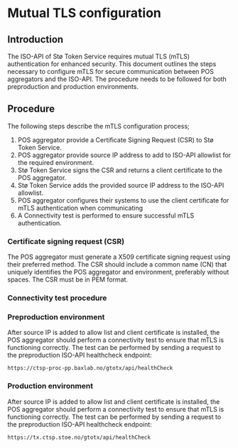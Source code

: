 # Mutual TLS configuration

## Introduction

The ISO-API of Stø Token Service requires mutual TLS (mTLS) authentication for enhanced security. This document outlines
the steps necessary to configure mTLS for secure communication between POS aggregators and the ISO-API. The procedure 
needs to be followed for both preproduction and production environments.

## Procedure

The following steps describe the mTLS configuration process;

1. POS aggregator provide a Certificate Signing Request (CSR) to Stø Token Service.
2. POS aggregator provide source IP address to add to ISO-API allowlist for the required environment.
3. Stø Token Service signs the CSR and returns a client certificate to the POS aggregator.
4. Stø Token Service adds the provided source IP address to the ISO-API allowlist.
5. POS aggregator configures their systems to use the client certificate for mTLS authentication when communicating
6. A Connectivity test is performed to ensure successful mTLS authentication.

### Certificate signing request (CSR)

The POS aggregator must generate a X509 certificate signing request using their preferred method. The CSR should include
a common name (CN) that uniquely identifies the POS aggregator and environment, preferably without spaces. The CSR must
be in PEM format.

### Connectivity test procedure

### Preproduction environment

After source IP is added to allow list and client certificate is installed, the POS aggregator should perform a connectivity
test to ensure that mTLS is functioning correctly. The test can be performed by sending a request to the preproduction ISO-API healthcheck endpoint:

```
https://ctsp-proc-pp.baxlab.no/gtotx/api/healthCheck
```

### Production environment

After source IP is added to allow list and client certificate is installed, the POS aggregator should perform a connectivity
test to ensure that mTLS is functioning correctly. The test can be performed by sending a request to the preproduction ISO-API healthcheck endpoint:

```
https://tx.ctsp.stoe.no/gtotx/api/healthCheck
```


